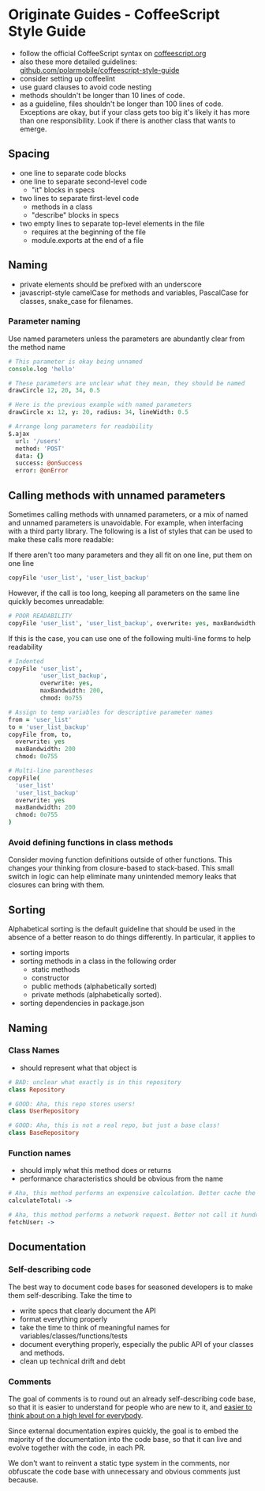 # Originate Guides - CoffeeScript Style Guide
* follow the official CoffeeScript syntax on [coffeescript.org](http://coffeescript.org)
* also these more detailed guidelines: [github.com/polarmobile/coffeescript-style-guide](https://github.com/polarmobile/coffeescript-style-guide)
* consider setting up coffeelint
* use guard clauses to avoid code nesting
* methods shouldn't be longer than 10 lines of code.
* as a guideline, files shouldn't be longer than 100 lines of code. Exceptions are okay, but if your class gets too big it's likely it has more than one responsibility. Look if there is another class that wants to emerge.



## Spacing
* one line to separate code blocks
* one line to separate second-level code
  * "it" blocks in specs
* two lines to separate first-level code
  * methods in a class
  * "describe" blocks in specs
* two empty lines to separate top-level elements in the file
  * requires at the beginning of the file
  * module.exports at the end of a file



## Naming
* private elements should be prefixed with an underscore
* javascript-style camelCase for methods and variables, PascalCase for classes, snake_case for filenames.


### Parameter naming
Use named parameters unless the parameters are abundantly clear from the method name
```coffeescript
# This parameter is okay being unnamed
console.log 'hello'

# These parameters are unclear what they mean, they should be named
drawCircle 12, 20, 34, 0.5

# Here is the previous example with named parameters
drawCircle x: 12, y: 20, radius: 34, lineWidth: 0.5

# Arrange long parameters for readability
$.ajax
  url: '/users'
  method: 'POST'
  data: {}
  success: @onSuccess
  error: @onError
```



## Calling methods with unnamed parameters
Sometimes calling methods with unnamed parameters, or a mix of named and unnamed parameters is unavoidable.  For example, when interfacing with a third party library.
The following is a list of styles that can be used to make these calls more readable:

If there aren't too many parameters and they all fit on one line, put them on one line
```coffeescript
copyFile 'user_list', 'user_list_backup'
```

However, if the call is too long, keeping all parameters on the same line quickly becomes unreadable:
```coffeescript
# POOR READABILITY
copyFile 'user_list', 'user_list_backup', overwrite: yes, maxBandwidth: 200, chmod: 0o755
```

If this is the case, you can use one of the following multi-line forms to help readability
```coffeescript
# Indented
copyFile 'user_list',
         'user_list_backup',
         overwrite: yes,
         maxBandwidth: 200,
         chmod: 0o755

# Assign to temp variables for descriptive parameter names
from = 'user_list'
to = 'user_list_backup'
copyFile from, to,
  overwrite: yes
  maxBandwidth: 200
  chmod: 0o755

# Multi-line parentheses
copyFile(
  'user_list'
  'user_list_backup'
  overwrite: yes
  maxBandwidth: 200
  chmod: 0o755
)
```


### Avoid defining functions in class methods
Consider moving function definitions outside of other functions. This changes your thinking from closure-based to stack-based.
This small switch in logic can help eliminate many unintended memory leaks that closures can bring with them.




## Sorting
Alphabetical sorting is the default guideline that should be used in the absence of a better reason to do things differently.
In particular, it applies to
* sorting imports
* sorting methods in a class in the following order
  * static methods
  * constructor
  * public methods (alphabetically sorted)
  * private methods (alphabetically sorted).
* sorting dependencies in package.json



## Naming
### Class Names
* should represent what that object is

```coffeescript
# BAD: unclear what exactly is in this repository
class Repository

# GOOD: Aha, this repo stores users!
class UserRepository

# GOOD: Aha, this is not a real repo, but just a base class!
class BaseRepository
```


### Function names
* should imply what this method does or returns
* performance characteristics should be obvious from the name

```coffeescript
# Aha, this method performs an expensive calculation. Better cache the result!
calculateTotal: ->

# Aha, this method performs a network request. Better not call it hundreds of times in a loop, but find a better way like batch loading!
fetchUser: ->
```



## Documentation
### Self-describing code
The best way to document code bases for seasoned developers is to make them self-describing. Take the time to
* write specs that clearly document the API
* format everything properly
* take the time to think of meaningful names for variables/classes/functions/tests
* document everything properly, especially the public API of your classes and methods.
* clean up technical drift and debt


### Comments
The goal of comments is to round out an already self-describing code base, so that it is easier to understand for people who are new to it,
and [easier to think about on a high level for everybody](http://blog.codinghorror.com/code-tells-you-how-comments-tell-you-why).

Since external documentation expires quickly, the goal is to embed the majority of the documentation into the code base, so that it can live
and evolve together with the code, in each PR.

We don't want to reinvent a static type system in the comments, nor obfuscate the code base with unnecessary and obvious comments just because.
